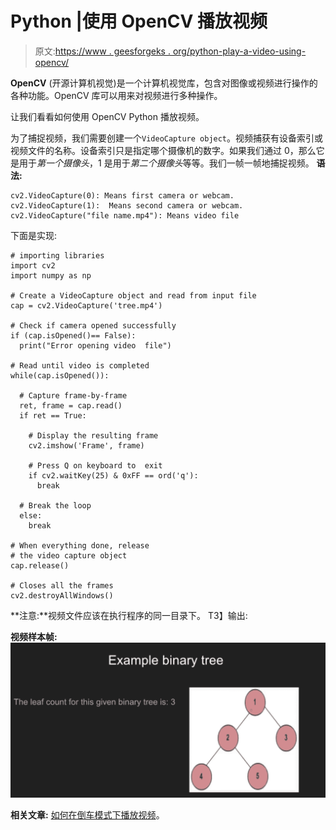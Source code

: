 # Python |使用 OpenCV 播放视频

> 原文:[https://www . geesforgeks . org/python-play-a-video-using-opencv/](https://www.geeksforgeeks.org/python-play-a-video-using-opencv/)

**OpenCV** (开源计算机视觉)是一个计算机视觉库，包含对图像或视频进行操作的各种功能。OpenCV 库可以用来对视频进行多种操作。

让我们看看如何使用 OpenCV Python 播放视频。

为了捕捉视频，我们需要创建一个`VideoCapture object`。视频捕获有设备索引或视频文件的名称。设备索引只是指定哪个摄像机的数字。如果我们通过 0，那么它是用于*第一个摄像头*，1 是用于*第二个摄像头*等等。我们一帧一帧地捕捉视频。
**语法:**

```
cv2.VideoCapture(0): Means first camera or webcam.
cv2.VideoCapture(1):  Means second camera or webcam.
cv2.VideoCapture("file name.mp4"): Means video file
```

下面是实现:

```
# importing libraries
import cv2
import numpy as np

# Create a VideoCapture object and read from input file
cap = cv2.VideoCapture('tree.mp4')

# Check if camera opened successfully
if (cap.isOpened()== False): 
  print("Error opening video  file")

# Read until video is completed
while(cap.isOpened()):

  # Capture frame-by-frame
  ret, frame = cap.read()
  if ret == True:

    # Display the resulting frame
    cv2.imshow('Frame', frame)

    # Press Q on keyboard to  exit
    if cv2.waitKey(25) & 0xFF == ord('q'):
      break

  # Break the loop
  else: 
    break

# When everything done, release 
# the video capture object
cap.release()

# Closes all the frames
cv2.destroyAllWindows()
```

**注意:**视频文件应该在执行程序的同一目录下。
T3】输出:

**视频样本帧:**
![](img/8431d4d762ac694b494150448fb3da10.png)

**相关文章:** [如何在倒车模式下播放视频](https://www.geeksforgeeks.org/python-play-video-reverse-mode-using-opencv/)。
